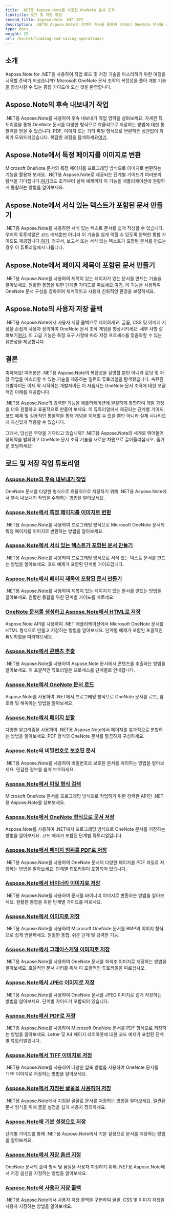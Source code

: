 ```yaml
---
title: .NET용 Aspose.Note를 사용한 OneNote 문서 조작
linktitle: 로드 및 저장 작업
second_title: Aspose.Note .NET API
description: .NET용 Aspose.Note의 강력한 기능을 활용해 보세요! OneNote 문서를 손쉽게 로드, 저장 및 조작하는 방법에 대한 단계별 지침을 보려면 자습서를 살펴보세요.
type: docs
weight: 25
url: /ko/net/loading-and-saving-operations/
---
```


## 소개

Aspose.Note for .NET을 사용하여 작업 로드 및 저장 기술을 마스터하기 위한 여정을 시작할 준비가 되셨습니까? Microsoft OneNote 문서 조작의 복잡성을 풀어 개발 기술을 향상시킬 수 있는 종합 가이드에 오신 것을 환영합니다.

## Aspose.Note의 후속 내보내기 작업
 .NET용 Aspose.Note를 사용하여 후속 내보내기 작업 영역을 살펴보세요. 자세한 튜토리얼을 통해 OneNote 문서를 다양한 형식으로 효율적으로 저장하는 방법에 대한 통찰력을 얻을 수 있습니다. PDF, 이미지 또는 기타 파일 형식으로 변환하든 상관없이 저희가 도와드리겠습니다. 복잡한 과정을 탐색하세요[여기](./consequent-export-operations/).

## Aspose.Note에서 특정 페이지를 이미지로 변환
 Microsoft OneNote 문서의 특정 페이지를 프로그래밍 방식으로 이미지로 변환하는 기능을 활용해 보세요. .NET용 Aspose.Note로 제공되는 단계별 가이드가 여러분의 탐색을 기다립니다.[여기](./convert-specific-page-to-image/)코드 조각부터 실제 예제까지 이 기능을 애플리케이션에 원활하게 통합하는 방법을 알아보세요.

## Aspose.Note에서 서식 있는 텍스트가 포함된 문서 만들기
 .NET용 Aspose.Note를 사용하면 서식 있는 텍스트 문서를 쉽게 작성할 수 있습니다. 우리의 튜토리얼은 코드 예제뿐만 아니라 이 기술을 쉽게 익힐 수 있도록 완벽한 통합 가이드도 제공합니다.[여기](./create-doc-with-rich-text/). 청구서, 보고서 또는 서식 있는 텍스트가 포함된 문서를 만드는 경우 이 튜토리얼에서 다룹니다.

## Aspose.Note에서 페이지 제목이 포함된 문서 만들기
 .NET용 Aspose.Note를 사용하여 제목이 있는 페이지가 있는 문서를 만드는 기술을 알아보세요. 원활한 통합을 위한 단계별 가이드를 따르세요.[여기](./create-doc-with-page-title/). 이 기능을 사용하여 OneNote 문서 구성을 강화하여 체계적이고 사용자 친화적인 환경을 보장하세요.

## Aspose.Note의 사용자 저장 콜백
.NET용 Aspose.Note에서 사용자 저장 콜백으로 제어하세요. 글꼴, CSS 및 이미지 저장을 손쉽게 사용자 정의하여 OneNote 문서 조작 게임을 향상시키세요. 세부 사항 살펴보기[여기](./user-saving-callbacks/). 이 고급 기능은 특정 요구 사항에 따라 저장 프로세스를 맞춤화할 수 있는 유연성을 제공합니다.

## 결론

축하해요! 여러분은 .NET용 Aspose.Note의 복잡성을 설명할 뿐만 아니라 로딩 및 저장 작업을 마스터할 수 있는 기술을 제공하는 일련의 튜토리얼을 탐색했습니다. 숙련된 개발자이든 이제 막 시작하는 개발자이든 이 자습서는 OneNote 문서 조작에 대한 포괄적인 이해를 제공합니다.

.NET용 Aspose.Note의 강력한 기능을 애플리케이션에 원활하게 통합하여 개발 과정을 더욱 원활하고 효율적으로 만들어 보세요. 이 튜토리얼에서 제공되는 단계별 가이드, 코드 예제 및 실용적인 통찰력을 통해 개념을 이해할 수 있을 뿐만 아니라 실제 시나리오에 자신있게 적용할 수 있습니다.

그래서, 당신은 무엇을 기다리고 있습니까? .NET용 Aspose.Note의 세계로 뛰어들어 창의력을 발휘하고 OneNote 문서 조작 기술을 새로운 차원으로 끌어올리십시오. 즐거운 코딩하세요!

## 로드 및 저장 작업 튜토리얼
### [Aspose.Note의 후속 내보내기 작업](./consequent-export-operations/)
OneNote 문서를 다양한 형식으로 효율적으로 저장하기 위해 .NET용 Aspose.Note에서 후속 내보내기 작업을 수행하는 방법을 알아보세요.
### [Aspose.Note에서 특정 페이지를 이미지로 변환](./convert-specific-page-to-image/)
.NET용 Aspose.Note를 사용하여 프로그래밍 방식으로 Microsoft OneNote 문서의 특정 페이지를 이미지로 변환하는 방법을 알아보세요.
### [Aspose.Note에서 서식 있는 텍스트가 포함된 문서 만들기](./create-doc-with-rich-text/)
.NET용 Aspose.Note를 사용하여 프로그래밍 방식으로 서식 있는 텍스트 문서를 만드는 방법을 알아보세요. 코드 예제가 포함된 단계별 가이드입니다.
### [Aspose.Note에서 페이지 제목이 포함된 문서 만들기](./create-doc-with-page-title/)
.NET용 Aspose.Note를 사용하여 제목이 있는 페이지가 있는 문서를 만드는 방법을 알아보세요. 원활한 통합을 위한 단계별 가이드를 따르세요.
### [OneNote 문서를 생성하고 Aspose.Note에서 HTML로 저장](./create-onenote-doc-save-to-html/)
Aspose.Note API를 사용하여 .NET 애플리케이션에서 Microsoft OneNote 문서를 HTML 형식으로 만들고 저장하는 방법을 알아보세요. 단계별 예제가 포함된 포괄적인 튜토리얼을 따라해보세요.
### [Aspose.Note에서 콘텐츠 추출](./extract-content/)
.NET용 Aspose.Note를 사용하여 Aspose.Note 문서에서 콘텐츠를 추출하는 방법을 알아보세요. 이 포괄적인 튜토리얼은 프로세스를 단계별로 안내합니다.
### [Aspose.Note에서 OneNote 문서 로드](./load-onenote-document/)
Aspose.Note를 사용하여 .NET에서 프로그래밍 방식으로 OneNote 문서를 로드, 암호화 및 해독하는 방법을 알아보세요.
### [Aspose.Note에서 페이지 분할](./page-splitting/)
다양한 알고리즘을 사용하여 .NET용 Aspose.Note에서 페이지를 효과적으로 분할하는 방법을 알아보세요. PDF 형식의 OneNote 문서를 깔끔하게 구성하세요.
### [Aspose.Note의 비밀번호로 보호된 문서](./password-protected-document/)
.NET용 Aspose.Note를 사용하여 비밀번호로 보호된 문서를 처리하는 방법을 알아보세요. 민감한 정보를 쉽게 보호하세요.
### [Aspose.Note에서 파일 형식 검색](./retrieve-file-format/)
Microsoft OneNote 문서를 프로그래밍 방식으로 작업하기 위한 강력한 API인 .NET용 Aspose.Note를 살펴보세요.
### [Aspose.Note에서 OneNote 형식으로 문서 저장](./save-doc-to-onenote-format/)
Aspose.Note를 사용하여 .NET에서 프로그래밍 방식으로 OneNote 문서를 저장하는 방법을 알아보세요. 코드 예제가 포함된 단계별 튜토리얼입니다.
### [Aspose.Note에서 페이지 범위를 PDF로 저장](./save-range-pages-as-pdf/)
.NET용 Aspose.Note를 사용하여 OneNote 문서의 다양한 페이지를 PDF 파일로 저장하는 방법을 알아보세요. 단계별 튜토리얼이 포함되어 있습니다.
### [Aspose.Note에서 바이너리 이미지로 저장](./save-to-binary-image/)
.NET용 Aspose.Note를 사용하여 문서를 바이너리 이미지로 변환하는 방법을 알아보세요. 원활한 통합을 위한 단계별 가이드를 따르세요.
### [Aspose.Note에서 이미지로 저장](./save-to-image/)
.NET용 Aspose.Note를 사용하여 Microsoft OneNote 문서를 BMP의 이미지 형식으로 쉽게 변환하세요. 원활한 통합, 쉬운 단계 및 강력한 기능.
### [Aspose.Note에서 그레이스케일 이미지로 저장](./save-to-grayscale-image/)
.NET용 Aspose.Note를 사용하여 OneNote 문서를 회색조 이미지로 저장하는 방법을 알아보세요. 효율적인 문서 처리를 위해 이 포괄적인 튜토리얼을 따르십시오.
### [Aspose.Note에서 JPEG 이미지로 저장](./save-to-jpeg-image/)
.NET용 Aspose.Note를 사용하여 OneNote 문서를 JPEG 이미지로 쉽게 저장하는 방법을 알아보세요. 단계별 가이드가 포함되어 있습니다.
### [Aspose.Note에서 PDF로 저장](./save-to-pdf/)
.NET용 Aspose.Note를 사용하여 Microsoft OneNote 문서를 PDF 형식으로 저장하는 방법을 알아보세요. Letter 및 A4 페이지 레이아웃에 대한 코드 예제가 포함된 단계별 튜토리얼입니다.
### [Aspose.Note에서 TIFF 이미지로 저장](./save-to-tiff-image/)
.NET용 Aspose.Note를 사용하여 다양한 압축 방법을 사용하여 OneNote 문서를 TIFF 이미지로 저장하는 방법을 알아보세요.
### [Aspose.Note에서 지정된 글꼴을 사용하여 저장](./save-using-specified-fonts/)
.NET용 Aspose.Note에서 지정된 글꼴로 문서를 저장하는 방법을 알아보세요. 일관된 문서 형식을 위해 글꼴 설정을 쉽게 사용자 정의하세요.
### [Aspose.Note에 기본 설정으로 저장](./save-with-default-settings/)
단계별 가이드를 통해 .NET용 Aspose.Note에서 기본 설정으로 문서를 저장하는 방법을 알아보세요.
### [Aspose.Note에서 저장 옵션 지정](./specify-save-options/)
OneNote 문서의 출력 형식 및 품질을 사용자 지정하기 위해 .NET용 Aspose.Note에서 저장 옵션을 지정하는 방법을 알아보세요.
### [Aspose.Note의 사용자 저장 콜백](./user-saving-callbacks/)
.NET용 Aspose.Note에서 사용자 저장 콜백을 구현하여 글꼴, CSS 및 이미지 저장을 사용자 지정하는 방법을 알아보세요.